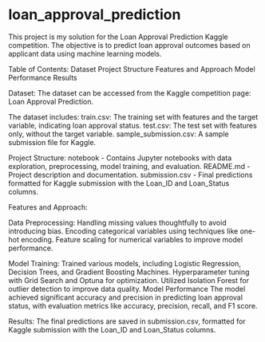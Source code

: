 # loan_approval_prediction
 This project is my solution for the Loan Approval Prediction Kaggle competition. The objective is to predict loan approval outcomes based on applicant data using machine learning models.


Table of Contents:
Dataset
Project Structure
Features and Approach
Model Performance
Results


Dataset:
The dataset can be accessed from the Kaggle competition page: Loan Approval Prediction.

The dataset includes:
train.csv: The training set with features and the target variable, indicating loan approval status.
test.csv: The test set with features only, without the target variable.
sample_submission.csv: A sample submission file for Kaggle.

Project Structure:
notebook - Contains Jupyter notebooks with data exploration, preprocessing, model training, and evaluation.
README.md - Project description and documentation.
submission.csv - Final predictions formatted for Kaggle submission with the Loan_ID and Loan_Status columns.


Features and Approach: 

Data Preprocessing:
Handling missing values thoughtfully to avoid introducing bias.
Encoding categorical variables using techniques like one-hot encoding.
Feature scaling for numerical variables to improve model performance.

Model Training:
Trained various models, including Logistic Regression, Decision Trees, and Gradient Boosting Machines.
Hyperparameter tuning with Grid Search and Optuna for optimization.
Utilized Isolation Forest for outlier detection to improve data quality.
Model Performance
The model achieved significant accuracy and precision in predicting loan approval status, with evaluation metrics like accuracy, precision, recall, and F1 score.

Results:
The final predictions are saved in submission.csv, formatted for Kaggle submission with the Loan_ID and Loan_Status columns.
